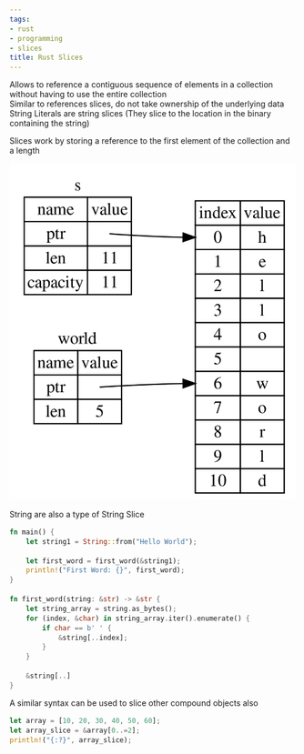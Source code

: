 ```yaml
---
tags:
- rust
- programming
- slices
title: Rust Slices
---
```


Allows to reference a contiguous sequence of elements in a collection without having to use the entire collection  
Similar to references slices, do not take ownership of the underlying data  
String Literals are string slices (They slice to the location in the binary containing the string)

Slices work by storing a reference to the first element of the collection and a length  

![Slice Type|280](images/slice-type.png)

String are also a type of String Slice

```rust
fn main() {
    let string1 = String::from("Hello World");
    
    let first_word = first_word(&string1);
    println!("First Word: {}", first_word);
}

fn first_word(string: &str) -> &str {
    let string_array = string.as_bytes();
    for (index, &char) in string_array.iter().enumerate() {
        if char == b' ' {
            &string[..index];
        }
    }

    &string[..]
}
```

A similar syntax can be used to slice other compound objects also

```rust
let array = [10, 20, 30, 40, 50, 60];
let array_slice = &array[0..=2];
println!("{:?}", array_slice);
```